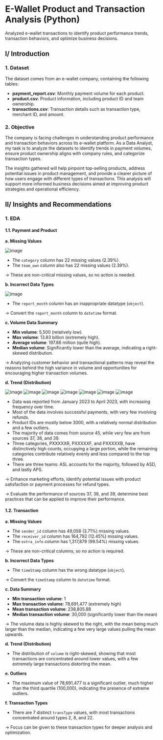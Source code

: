 # E-Wallet Product and Transaction Analysis (Python)
Analyzed e-wallet transactions to identify product performance trends, transaction behaviors, and optimize business decisions.

## I/ Introduction
### 1. Dataset 
The dataset comes from an e-wallet company, containing the following tables:
- **payment_report.csv**: Monthly payment volume for each product.
- **product.csv**: Product information, including product ID and team ownership.
- **transactions.csv**: Transaction details such as transaction type, merchant ID, and amount.

### 2. Objective
The company is facing challenges in understanding product performance and transaction behaviors across its e-wallet platform. As a Data Analyst, my task is to analyze the datasets to identify trends in payment volumes, ensure product ownership aligns with company rules, and categorize transaction types.

The insights gathered will help pinpoint top-selling products, address potential issues in product management, and provide a clearer picture of how users engage with different types of transactions. This analysis will support more informed business decisions aimed at improving product strategies and operational efficiency.

## II/ Insights and Recommendations
### 1. EDA
#### 1.1. Payment and Product

**a. Missing Values**

![image](https://github.com/user-attachments/assets/5e6c293b-9bee-4191-b5a8-0993c477cdeb)

- The `category` column has 22 missing values (2.39%).
- The `team_own` column also has 22 missing values (2.39%).

→ These are non-critical missing values, so no action is needed.

**b. Incorrect Data Types**

![image](https://github.com/user-attachments/assets/33fbfa25-a07b-4e8c-93ed-c2155b163e1a)

- The `report_month` column has an inappropriate datatype (`object`).

→ Convert the `report_month` column to `datetime` format.

**c. Volume Data Summary**

- **Min volume**: 5,500 (relatively low).
- **Max volume**: 13.83 billion (extremely high).
- **Average volume**: 197.86 million (quite high).
- **Median volume**: Significantly lower than the average, indicating a right-skewed distribution.

→ Analyzing customer behavior and transactional patterns may reveal the reasons behind the high variance in volume and opportunities for encouraging higher transaction volumes.

**d. Trend (Distribution)**

![image](https://github.com/user-attachments/assets/c47d2b80-5719-4db4-9b7d-77e115930c10)
![image](https://github.com/user-attachments/assets/f01c6879-ac10-41bb-83a0-532d53e48a5c)
![image](https://github.com/user-attachments/assets/3f6fa7df-2db1-4ffd-ace1-6505cc84ac20)
![image](https://github.com/user-attachments/assets/1cd9afb0-32ed-4d0e-b002-02461fd7195a)
![image](https://github.com/user-attachments/assets/59a201b4-7dad-4010-a45d-fa4b1100ea0b)
![image](https://github.com/user-attachments/assets/97589040-8ba8-425b-8ef0-99f07b814f02)
![image](https://github.com/user-attachments/assets/906f29d0-54b9-466a-b039-d3188b58ccbf)

- Data was reported from January 2023 to April 2023, with increasing frequency over time.
- Most of the data involves successful payments, with very few involving refunds.
- Product IDs are mostly below 3000, with a relatively normal distribution and a few outliers.
- The majority of data comes from source 45, while very few are from sources 37, 38, and 39.
- Three categories, PXXXXXR, PXXXXXF, and PXXXXXB, have distinctively high counts, occupying a large portion, while the remaining categories contribute relatively evenly and less compared to the top three.
- There are three teams: ASL accounts for the majority, followed by ASD, and lastly APS.

→ Enhance marketing efforts, identify potential issues with product satisfaction or payment processes for refund types.

→ Evaluate the performance of sources 37, 38, and 39, determine best practices that can be applied to improve their performance.

#### 1.2. Transaction

**a. Missing Values**

- The `sender_id` column has 49,058 (3.71%) missing values.
- The `receiver_id` column has 164,792 (12.45%) missing values.
- The `extra_info` column has 1,317,879 (99.54%) missing values.

→ These are non-critical columns, so no action is required.

**b. Incorrect Data Types**

- The `timeStamp` column has the wrong datatype (`object`).

→ Convert the `timeStamp` column to `datetime` format.

**c. Data Summary**

- **Min transaction volume**: 1
- **Max transaction volume**: 78,691,477 (extremely high)
- **Mean transaction volume**: 238,805.88
- **Median transaction volume**: 30,000 (significantly lower than the mean)

→ The volume data is highly skewed to the right, with the mean being much larger than the median, indicating a few very large values pulling the mean upwards.

**d. Trend (Distribution)**

- The distribution of `volume` is right-skewed, showing that most transactions are concentrated around lower values, with a few extremely large transactions distorting the mean.

**e. Outliers**

- The maximum value of 78,691,477 is a significant outlier, much higher than the third quartile (100,000), indicating the presence of extreme outliers.

**f. Transaction Types**

- There are 7 distinct `transType` values, with most transactions concentrated around types 2, 8, and 22.

→ Focus can be given to these transaction types for deeper analysis and optimization.



